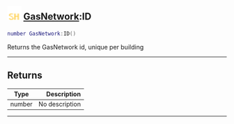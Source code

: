## <img src="../../.gitbook/assets/shared.png" width="32" height="32" /> [GasNetwork](../gasnetwork/README.md):ID

```lua
number GasNetwork:ID()
```

Returns the GasNetwork id, unique per building<br>

-----------------
## Returns

| Type   | Description |
| ------ | ----------: |
| number | No description |


--------